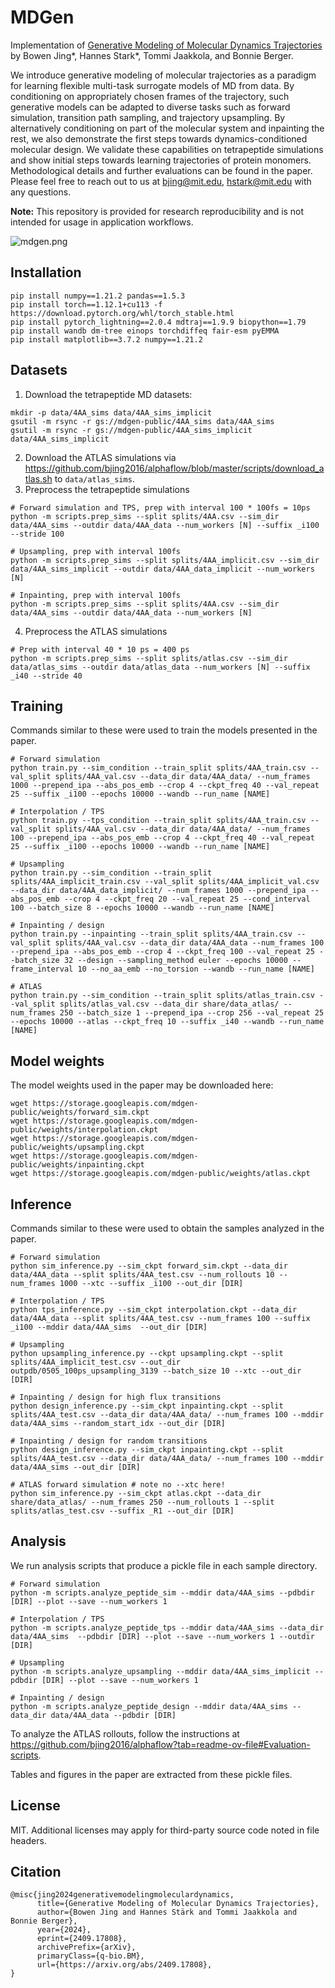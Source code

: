 # MDGen

Implementation of [Generative Modeling of Molecular Dynamics Trajectories](https://arxiv.org/abs/2409.17808) by Bowen Jing*, Hannes Stark*, Tommi Jaakkola, and Bonnie Berger.

We introduce generative modeling of molecular trajectories as a paradigm for learning flexible multi-task surrogate models of MD from data. By conditioning on appropriately chosen frames of the trajectory, such generative models can be adapted to diverse tasks such as forward simulation, transition path sampling, and trajectory upsampling. By alternatively conditioning on part of the molecular system and inpainting the rest, we also demonstrate the first steps towards dynamics-conditioned molecular design. We validate these capabilities on tetrapeptide simulations and show initial steps towards learning trajectories of protein monomers. Methodological details and further evaluations can be found in the paper. Please feel free to reach out to us at bjing@mit.edu, hstark@mit.edu with any questions.

**Note:** This repository is provided for research reproducibility and is not intended for usage in application workflows.

![mdgen.png](mdgen.png)

## Installation

```
pip install numpy==1.21.2 pandas==1.5.3
pip install torch==1.12.1+cu113 -f https://download.pytorch.org/whl/torch_stable.html
pip install pytorch_lightning==2.0.4 mdtraj==1.9.9 biopython==1.79
pip install wandb dm-tree einops torchdiffeq fair-esm pyEMMA
pip install matplotlib==3.7.2 numpy==1.21.2
```

## Datasets

1. Download the tetrapeptide MD datasets:
```
mkdir -p data/4AA_sims data/4AA_sims_implicit
gsutil -m rsync -r gs://mdgen-public/4AA_sims data/4AA_sims
gsutil -m rsync -r gs://mdgen-public/4AA_sims_implicit data/4AA_sims_implicit
```
2. Download the ATLAS simulations via https://github.com/bjing2016/alphaflow/blob/master/scripts/download_atlas.sh to `data/atlas_sims`.
3. Preprocess the tetrapeptide simulations
```
# Forward simulation and TPS, prep with interval 100 * 100fs = 10ps
python -m scripts.prep_sims --split splits/4AA.csv --sim_dir data/4AA_sims --outdir data/4AA_data --num_workers [N] --suffix _i100 --stride 100

# Upsampling, prep with interval 100fs
python -m scripts.prep_sims --split splits/4AA_implicit.csv --sim_dir data/4AA_sims_implicit --outdir data/4AA_data_implicit --num_workers [N]

# Inpainting, prep with interval 100fs 
python -m scripts.prep_sims --split splits/4AA.csv --sim_dir data/4AA_sims --outdir data/4AA_data --num_workers [N]
```
4. Preprocess the ATLAS simulations
```
# Prep with interval 40 * 10 ps = 400 ps
python -m scripts.prep_sims --split splits/atlas.csv --sim_dir data/atlas_sims --outdir data/atlas_data --num_workers [N] --suffix _i40 --stride 40
```

## Training

Commands similar to these were used to train the models presented in the paper.
```
# Forward simulation
python train.py --sim_condition --train_split splits/4AA_train.csv --val_split splits/4AA_val.csv --data_dir data/4AA_data/ --num_frames 1000 --prepend_ipa --abs_pos_emb --crop 4 --ckpt_freq 40 --val_repeat 25 --suffix _i100 --epochs 10000 --wandb --run_name [NAME]

# Interpolation / TPS
python train.py --tps_condition --train_split splits/4AA_train.csv --val_split splits/4AA_val.csv --data_dir data/4AA_data/ --num_frames 100 --prepend_ipa --abs_pos_emb --crop 4 --ckpt_freq 40 --val_repeat 25 --suffix _i100 --epochs 10000 --wandb --run_name [NAME]

# Upsampling
python train.py --sim_condition --train_split splits/4AA_implicit_train.csv --val_split splits/4AA_implicit_val.csv --data_dir data/4AA_data_implicit/ --num_frames 1000 --prepend_ipa --abs_pos_emb --crop 4 --ckpt_freq 20 --val_repeat 25 --cond_interval 100 --batch_size 8 --epochs 10000 --wandb --run_name [NAME]

# Inpainting / design
python train.py --inpainting --train_split splits/4AA_train.csv --val_split splits/4AA_val.csv --data_dir data/4AA_data --num_frames 100 --prepend_ipa --abs_pos_emb --crop 4 --ckpt_freq 100 --val_repeat 25 --batch_size 32 --design --sampling_method euler --epochs 10000 --frame_interval 10 --no_aa_emb --no_torsion --wandb --run_name [NAME]

# ATLAS
python train.py --sim_condition --train_split splits/atlas_train.csv --val_split splits/atlas_val.csv --data_dir share/data_atlas/ --num_frames 250 --batch_size 1 --prepend_ipa --crop 256 --val_repeat 25 --epochs 10000 --atlas --ckpt_freq 10 --suffix _i40 --wandb --run_name [NAME]
```

## Model weights

The model weights used in the paper may be downloaded here:
```
wget https://storage.googleapis.com/mdgen-public/weights/forward_sim.ckpt
wget https://storage.googleapis.com/mdgen-public/weights/interpolation.ckpt
wget https://storage.googleapis.com/mdgen-public/weights/upsampling.ckpt
wget https://storage.googleapis.com/mdgen-public/weights/inpainting.ckpt
wget https://storage.googleapis.com/mdgen-public/weights/atlas.ckpt
```

## Inference

Commands similar to these were used to obtain the samples analyzed in the paper.
```
# Forward simulation
python sim_inference.py --sim_ckpt forward_sim.ckpt --data_dir data/4AA_data --split splits/4AA_test.csv --num_rollouts 10 --num_frames 1000 --xtc --suffix _i100 --out_dir [DIR]

# Interpolation / TPS
python tps_inference.py --sim_ckpt interpolation.ckpt --data_dir data/4AA_data --split splits/4AA_test.csv --num_frames 100 --suffix _i100 --mddir data/4AA_sims  --out_dir [DIR] 

# Upsampling 
python upsampling_inference.py --ckpt upsampling.ckpt --split splits/4AA_implicit_test.csv --out_dir outpdb/0505_100ps_upsampling_3139 --batch_size 10 --xtc --out_dir [DIR]

# Inpainting / design for high flux transitions
python design_inference.py --sim_ckpt inpainting.ckpt --split splits/4AA_test.csv --data_dir data/4AA_data/ --num_frames 100 --mddir data/4AA_sims --random_start_idx --out_dir [DIR] 

# Inpainting / design for random transitions
python design_inference.py --sim_ckpt inpainting.ckpt --split splits/4AA_test.csv --data_dir data/4AA_data/ --num_frames 100 --mddir data/4AA_sims --out_dir [DIR] 

# ATLAS forward simulation # note no --xtc here!
python sim_inference.py --sim_ckpt atlas.ckpt --data_dir share/data_atlas/ --num_frames 250 --num_rollouts 1 --split splits/atlas_test.csv --suffix _R1 --out_dir [DIR]
```

## Analysis

We run analysis scripts that produce a pickle file in each sample directory.
```
# Forward simulation
python -m scripts.analyze_peptide_sim --mddir data/4AA_sims --pdbdir [DIR] --plot --save --num_workers 1

# Interpolation / TPS
python -m scripts.analyze_peptide_tps --mddir data/4AA_sims --data_dir data/4AA_sims  --pdbdir [DIR] --plot --save --num_workers 1 --outdir [DIR]

# Upsampling
python -m scripts.analyze_upsampling --mddir data/4AA_sims_implicit --pdbdir [DIR] --plot --save --num_workers 1

# Inpainting / design
python -m scripts.analyze_peptide_design --mddir data/4AA_sims --data_dir data/4AA_data --pdbdir [DIR]
```
To analyze the ATLAS rollouts, follow the instructions at https://github.com/bjing2016/alphaflow?tab=readme-ov-file#Evaluation-scripts.

Tables and figures in the paper are extracted from these pickle files.

## License

MIT. Additional licenses may apply for third-party source code noted in file headers.

## Citation
```
@misc{jing2024generativemodelingmoleculardynamics,
      title={Generative Modeling of Molecular Dynamics Trajectories}, 
      author={Bowen Jing and Hannes Stärk and Tommi Jaakkola and Bonnie Berger},
      year={2024},
      eprint={2409.17808},
      archivePrefix={arXiv},
      primaryClass={q-bio.BM},
      url={https://arxiv.org/abs/2409.17808}, 
}
```
